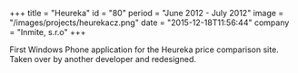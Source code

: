 +++
title = "Heureka"
id = "80"
period = "June 2012 - July 2012"
image = "/images/projects/heurekacz.png"
date = "2015-12-18T11:56:44"
company = "Inmite, s.r.o"
+++

First Windows Phone application for the Heureka price comparison site. Taken over by another developer and redesigned. 
